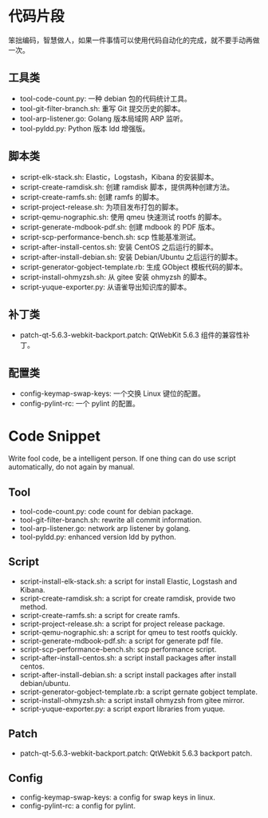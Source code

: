 # 代码片段

笨拙编码，智慧做人，如果一件事情可以使用代码自动化的完成，就不要手动再做一次。

## 工具类
- tool-code-count.py: 一种 debian 包的代码统计工具。
- tool-git-filter-branch.sh: 重写 Git 提交历史的脚本。
- tool-arp-listener.go: Golang 版本局域网 ARP 监听。
- tool-pyldd.py: Python 版本 ldd 增强版。

## 脚本类
- script-elk-stack.sh: Elastic，Logstash，Kibana 的安装脚本。
- script-create-ramdisk.sh: 创建 ramdisk 脚本，提供两种创建方法。
- script-create-ramfs.sh: 创建 ramfs 的脚本。
- script-project-release.sh: 为项目发布打包的脚本。
- script-qemu-nographic.sh: 使用 qmeu 快速测试 rootfs 的脚本。
- script-generate-mdbook-pdf.sh: 创建 mdbook 的 PDF 版本。
- script-scp-performance-bench.sh: scp 性能基准测试。
- script-after-install-centos.sh: 安装 CentOS 之后运行的脚本。
- script-after-install-debian.sh: 安装 Debian/Ubuntu 之后运行的脚本。
- script-generator-gobject-template.rb: 生成 GObject 模板代码的脚本。
- script-install-ohmyzsh.sh: 从 gitee 安装 ohmyzsh 的脚本。
- script-yuque-exporter.py: 从语雀导出知识库的脚本。

## 补丁类
- patch-qt-5.6.3-webkit-backport.patch: QtWebKit 5.6.3 组件的兼容性补丁。

## 配置类
- config-keymap-swap-keys: 一个交换 Linux 键位的配置。
- config-pylint-rc: 一个 pylint 的配置。

# Code Snippet
Write fool code, be a intelligent person. If one thing can do use script automatically, do not again by manual.

## Tool
- tool-code-count.py: code count for debian package.
- tool-git-filter-branch.sh: rewrite all commit information.
- tool-arp-listener.go: network arp listener by golang.
- tool-pyldd.py: enhanced version ldd by python.

## Script
- script-install-elk-stack.sh: a script for install Elastic, Logstash and Kibana.
- script-create-ramdisk.sh: a script for create ramdisk, provide two method.
- script-create-ramfs.sh: a script for create ramfs.
- script-project-release.sh: a script for project release package.
- script-qemu-nographic.sh: a script for qmeu to test rootfs quickly.
- script-generate-mdbook-pdf.sh: a script for generate pdf file.
- script-scp-performance-bench.sh: scp performance script.
- script-after-install-centos.sh: a script install packages after install centos.
- script-after-install-debian.sh: a script install packages after install debian/ubuntu.
- script-generator-gobject-template.rb: a script gernate gobject template.
- script-install-ohmyzsh.sh: a script install ohmyzsh from gitee mirror.
- script-yuque-exporter.py: a script export libraries from yuque.

## Patch
- patch-qt-5.6.3-webkit-backport.patch: QtWebkit 5.6.3 backport patch.

## Config
- config-keymap-swap-keys: a config for swap keys in linux.
- config-pylint-rc: a config for pylint.
